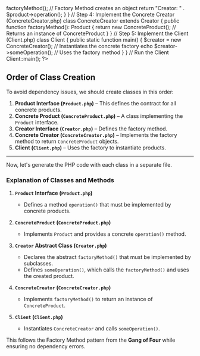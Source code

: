 <?php

// Step 1: Define the Product Interface (Product.php)
interface Product {
    public function operation(): string;
}

// Step 2: Implement the Concrete Product (ConcreteProduct.php)
class ConcreteProduct implements Product {
    public function operation(): string {
        return "ConcreteProduct: Operation executed.";
    }
}

// Step 3: Define the Creator Interface (Creator.php)
abstract class Creator {
    // Factory Method: Must be implemented by subclasses
    abstract public function factoryMethod(): Product;

    // A common operation that uses the product
    public function someOperation(): string {
        $product = $this->factoryMethod(); // Factory Method creates an object
        return "Creator: " . $product->operation();
    }
}

// Step 4: Implement the Concrete Creator (ConcreteCreator.php)
class ConcreteCreator extends Creator {
    public function factoryMethod(): Product {
        return new ConcreteProduct(); // Returns an instance of ConcreteProduct
    }
}

// Step 5: Implement the Client (Client.php)
class Client {
    public static function main() {
        $creator = new ConcreteCreator(); // Instantiates the concrete factory
        echo $creator->someOperation(); // Uses the factory method
    }
}

// Run the Client
Client::main();

?>


## **Order of Class Creation**
To avoid dependency issues, we should create classes in this order:

1. **Product Interface (`Product.php`)** – This defines the contract for all concrete products.
2. **Concrete Product (`ConcreteProduct.php`)** – A class implementing the `Product` interface.
3. **Creator Interface (`Creator.php`)** – Defines the factory method.
4. **Concrete Creator (`ConcreteCreator.php`)** – Implements the factory method to return `ConcreteProduct` objects.
5. **Client (`Client.php`)** – Uses the factory to instantiate products.

---

Now, let's generate the PHP code with each class in a separate file.

### **Explanation of Classes and Methods**

1. **`Product` Interface (`Product.php`)**  
   - Defines a method `operation()` that must be implemented by concrete products.

2. **`ConcreteProduct` (`ConcreteProduct.php`)**  
   - Implements `Product` and provides a concrete `operation()` method.

3. **`Creator` Abstract Class (`Creator.php`)**  
   - Declares the abstract `factoryMethod()` that must be implemented by subclasses.
   - Defines `someOperation()`, which calls the `factoryMethod()` and uses the created product.

4. **`ConcreteCreator` (`ConcreteCreator.php`)**  
   - Implements `factoryMethod()` to return an instance of `ConcreteProduct`.

5. **`Client` (`Client.php`)**  
   - Instantiates `ConcreteCreator` and calls `someOperation()`.

This follows the Factory Method pattern from the **Gang of Four** while ensuring no dependency errors.

